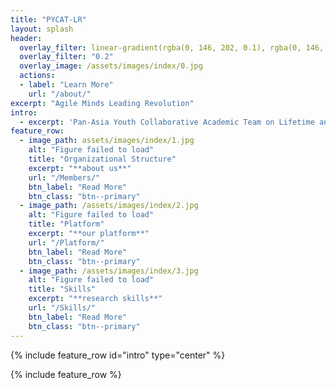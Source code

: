 ```yaml
---
title: "PYCAT-LR"
layout: splash
header:
  overlay_filter: linear-gradient(rgba(0, 146, 202, 0.1), rgba(0, 146, 202, 0.5))
  overlay_filter: "0.2"
  overlay_image: /assets/images/index/0.jpg
  actions:
  - label: "Learn More"
    url: "/about/"
excerpt: "Agile Minds Leading Revolution"
intro: 
  - excerpt: 'Pan-Asia Youth Collaborative Academic Team on Lifetime and Reliability'
feature_row:
  - image_path: assets/images/index/1.jpg
    alt: "Figure failed to load"
    title: "Organizational Structure"
    excerpt: "**about us**"
    url: "/Members/"
    btn_label: "Read More"
    btn_class: "btn--primary"
  - image_path: /assets/images/index/2.jpg
    alt: "Figure failed to load"
    title: "Platform"
    excerpt: "**our platform**"
    url: "/Platform/"
    btn_label: "Read More"
    btn_class: "btn--primary"
  - image_path: /assets/images/index/3.jpg
    alt: "Figure failed to load"
    title: "Skills"
    excerpt: "**research skills**"
    url: "/Skills/"
    btn_label: "Read More"
    btn_class: "btn--primary"
---
```


{% include feature_row id="intro" type="center" %}

{% include feature_row %}